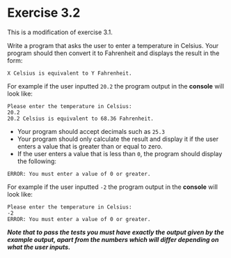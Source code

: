 # Exercise 3.2

This is a modification of exercise 3.1. 

Write a program that asks the user to enter a temperature in Celsius. Your program should then convert it to Fahrenheit and displays the result in the form:
```
X Celsius is equivalent to Y Fahrenheit.
```
For example if the user inputted ``20.2`` the program output in the **console** will look like:
```
Please enter the temperature in Celsius:
20.2
20.2 Celsius is equivalent to 68.36 Fahrenheit.
```
* Your program should accept decimals such as ``25.3``
* Your program should only calculate the result and display it if the user enters a value that is greater than or equal to zero. 
* If the user enters a value that is less than ``0``, the program should display the following:
```
ERROR: You must enter a value of 0 or greater.
```
For example if the user inputted ``-2`` the program output in the **console** will look like:

```
Please enter the temperature in Celsius:
-2
ERROR: You must enter a value of 0 or greater.
```

***Note that to pass the tests you must have exactly the output given by the example output, apart from the numbers which will differ depending on what the user inputs.***
